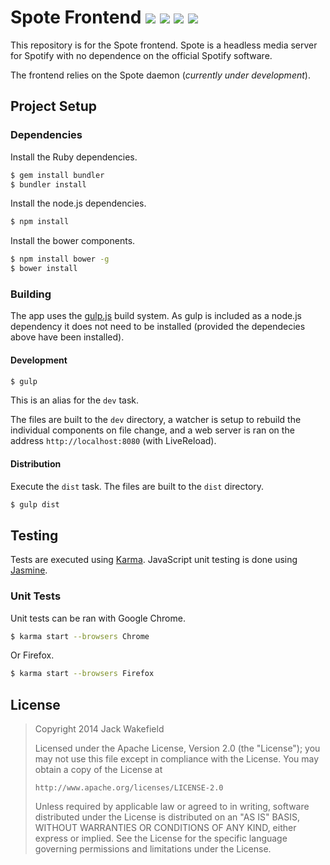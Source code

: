 # Spote Frontend [![](http://img.shields.io/travis/Spote/Frontend.svg?style=flat-square)](http://travis-ci.org/Spote/Frontend) [![](http://img.shields.io/coveralls/Spote/Frontend.svg?style=flat-square)](https://coveralls.io/r/Spote/Frontend) [![](http://img.shields.io/codeclimate/github/Spote/Frontend.svg?style=flat-square)](https://codeclimate.com/github/Spote/Frontend) ![](http://img.shields.io/david/dev/Spote/Frontend.svg?style=flat-square)

This repository is for the Spote frontend. Spote is a headless media server for
Spotify with no dependence on the official Spotify software.

The frontend relies on the Spote daemon (_currently under development_).

## Project Setup

### Dependencies

Install the Ruby dependencies.

```bash
$ gem install bundler
$ bundler install
```

Install the node.js dependencies.

```bash
$ npm install
```

Install the bower components.

```bash
$ npm install bower -g
$ bower install
```

### Building

The app uses the [gulp.js](http://gulpjs.com/) build system. As gulp is
included as a node.js dependency it does not need to be installed (provided the
dependecies above have been installed).

#### Development

```bash
$ gulp
```

This is an alias for the `dev` task.

The files are built to the `dev` directory, a watcher is
setup to rebuild the individual components on file change, and a web server is
ran on the address `http://localhost:8080` (with LiveReload).

#### Distribution

Execute the `dist` task. The files are built to the `dist` directory.

```bash
$ gulp dist
```

## Testing

Tests are executed using [Karma](http://karma-runner.github.io/). JavaScript
unit testing is done using [Jasmine](http://jasmine.github.io/).

### Unit Tests

Unit tests can be ran with Google Chrome.

```bash
$ karma start --browsers Chrome
```

Or Firefox.

```bash
$ karma start --browsers Firefox
```

## License

> Copyright 2014 Jack Wakefield
>
> Licensed under the Apache License, Version 2.0 (the "License");
> you may not use this file except in compliance with the License.
> You may obtain a copy of the License at
>
>     http://www.apache.org/licenses/LICENSE-2.0
>
> Unless required by applicable law or agreed to in writing, software
> distributed under the License is distributed on an "AS IS" BASIS,
> WITHOUT WARRANTIES OR CONDITIONS OF ANY KIND, either express or implied.
> See the License for the specific language governing permissions and
> limitations under the License.
